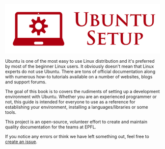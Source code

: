 ![logo](images/logo.png)

Ubuntu is one of the most easy to use Linux distribution and it's preferred
by most of the beginner Linux users. It obviously doesn't mean that Linux
experts do not use Ubuntu. There are tons of official documentation along
with numerous how-to tutorials available on a number of websites, blogs and
support forums.

The goal of this book is to covers the rudiments of setting up a development
environment with Ubuntu. Whether you are an experienced programmer or
not, this guide is intended for everyone to use as a reference for
establishing your environment, installing a languages/libraries or some tools.

This project is an open-source, volunteer effort to create and maintain
quality documentation for the teams at EPFL.

If you notice any errors or think we have left something out, feel free to
[create an issue](https://github.com/epfl-devrun/ubuntu-setup/issues). 
